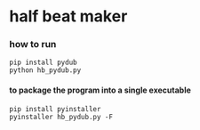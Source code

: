 # half beat maker


### how to run
```
pip install pydub
python hb_pydub.py
```

#### to package the program into a single executable
```
pip install pyinstaller
pyinstaller hb_pydub.py -F
```